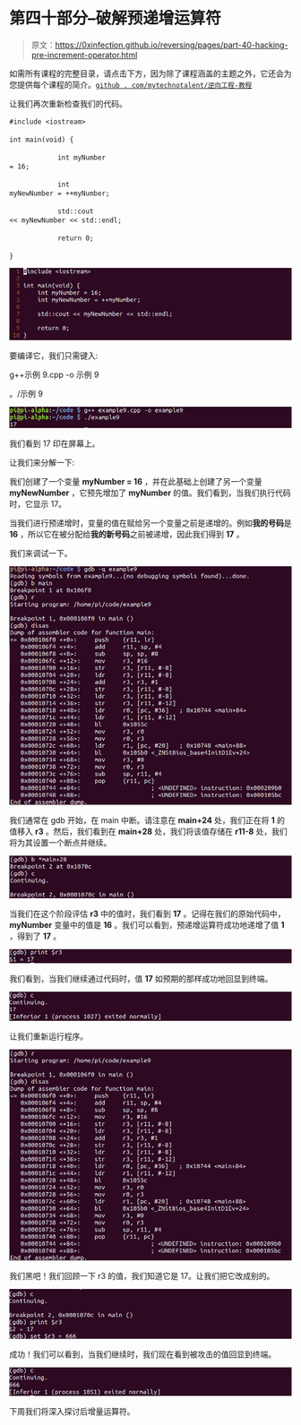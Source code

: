 # 第四十部分–破解预递增运算符

> 原文：<https://0xinfection.github.io/reversing/pages/part-40-hacking-pre-increment-operator.html>

如需所有课程的完整目录，请点击下方，因为除了课程涵盖的主题之外，它还会为您提供每个课程的简介。[`github . com/mytechnotalent/逆向工程-教程`](https://github.com/mytechnotalent/Reverse-Engineering-Tutorial)

让我们再次重新检查我们的代码。

```
#include <iostream>

int main(void) {

            int myNumber
= 16;

            int
myNewNumber = ++myNumber;

            std::cout
<< myNewNumber << std::endl;

            return 0;

}

```

![](img/2110bc1e6e56d95b5afbb1c6747748c0.png)

要编译它，我们只需键入:

g++示例 9.cpp -o 示例 9

。/示例 9

![](img/8566c6fe8bdbf37a3d6152342f0ad60c.png)

我们看到 17 印在屏幕上。

让我们来分解一下:

我们创建了一个变量 **myNumber = 16** ，并在此基础上创建了另一个变量 **myNewNumber** ，它预先增加了 **myNumber** 的值。我们看到，当我们执行代码时，它显示 17。

当我们进行预递增时，变量的值在赋给另一个变量之前是递增的。例如**我的号码**是 **16** ，所以它在被分配给**我的新号码**之前被递增，因此我们得到 **17** 。

我们来调试一下。

![](img/217867c14477f046e7a6cf7f184eda73.png)

我们通常在 gdb 开始，在 main 中断。请注意在 **main+24** 处，我们正在将 **1** 的值移入 **r3** 。然后，我们看到在 **main+28** 处，我们将该值存储在 **r11-8** 处，我们将为其设置一个断点并继续。

![](img/a0df3d59966d4c24c54e317948b39a60.png)

当我们在这个阶段评估 **r3** 中的值时，我们看到 **17** 。记得在我们的原始代码中， **myNumber** 变量中的值是 **16** 。我们可以看到，预递增运算符成功地递增了值 **1** ，得到了 **17** 。

![](img/aa940ff9bf812d3dac9643aa27c95d63.png)

我们看到，当我们继续通过代码时，值 **17** 如预期的那样成功地回显到终端。

![](img/4b65dc1a756c08fbedf7b3ea68f703e0.png)

让我们重新运行程序。

![](img/a2711c595e6b210986018bd6e94f4dd4.png)

我们黑吧！我们回顾一下 r3 的值，我们知道它是 17。让我们把它改成别的。

![](img/cedbd67cc04d56499fb15ef9a567788d.png)

成功！我们可以看到，当我们继续时，我们现在看到被攻击的值回显到终端。

![](img/a0e0f10da07326d44e476f2f1d826933.png)

下周我们将深入探讨后增量运算符。